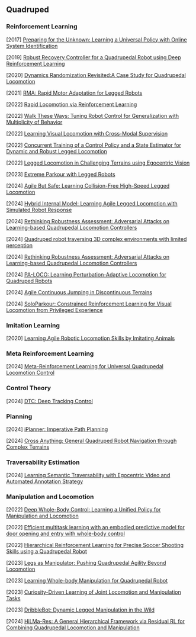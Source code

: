 ## Quadruped 

### Reinforcement Learning

[2017] [Preparing for the Unknown: Learning a Universal Policy with Online System Identification](https://arxiv.org/abs/1702.02453)

[2019] [Robust Recovery Controller for a Quadrupedal Robot using Deep Reinforcement Learning](https://arxiv.org/abs/1901.07517)

[2020] [Dynamics Randomization Revisited:A Case Study for Quadrupedal Locomotion](https://arxiv.org/abs/2011.02404)

[2021] [RMA: Rapid Motor Adaptation for Legged Robots](https://arxiv.org/abs/2107.04034)

[2022] [Rapid Locomotion via Reinforcement Learning](https://arxiv.org/abs/2205.02824)

[2022] [Walk These Ways: Tuning Robot Control for Generalization with Multiplicity of Behavior](https://arxiv.org/abs/2212.03238)

[2022] [Learning Visual Locomotion with Cross-Modal Supervision](https://arxiv.org/abs/2211.03785)

[2022] [Concurrent Training of a Control Policy and a State Estimator for Dynamic and Robust Legged Locomotion](https://arxiv.org/abs/2202.05481)

[2022] [Legged Locomotion in Challenging Terrains using Egocentric Vision](https://arxiv.org/abs/2211.07638)

[2023] [Extreme Parkour with Legged Robots](https://arxiv.org/abs/2309.14341)

[2024] [Agile But Safe: Learning Collision-Free High-Speed Legged Locomotion](https://arxiv.org/abs/2401.17583)

[2024] [Hybrid Internal Model: Learning Agile Legged Locomotion with Simulated Robot Response](https://arxiv.org/abs/2312.11460)

[2024] [Rethinking Robustness Assessment: Adversarial Attacks on Learning-based Quadrupedal Locomotion Controllers](https://arxiv.org/abs/2405.12424)

[2024] [Quadruped robot traversing 3D complex environments with limited perception](https://arxiv.org/abs/2404.18225)

[2024] [Rethinking Robustness Assessment: Adversarial Attacks on Learning-based Quadrupedal Locomotion Controllers](https://arxiv.org/abs/2405.12424)

[2024] [PA-LOCO: Learning Perturbation-Adaptive Locomotion for Quadruped Robots](https://arxiv.org/abs/2407.04224)

[2024] [Agile Continuous Jumping in Discontinuous Terrains](https://arxiv.org/abs/2409.10923)

[2024] [SoloParkour: Constrained Reinforcement Learning for Visual Locomotion from Privileged Experience](https://arxiv.org/abs/2409.13678)



### Imitation Learning

[2020] [Learning Agile Robotic Locomotion Skills by Imitating Animals](https://arxiv.org/abs/2004.00784)



### Meta Reinforcement Learning

[2024] [Meta-Reinforcement Learning for Universal Quadrupedal Locomotion Control](https://arxiv.org/abs/2407.17502)



### Control Theory

[2024] [DTC: Deep Tracking Control](https://www.science.org/doi/abs/10.1126/scirobotics.adh5401)



### Planning

[2024] [iPlanner: Imperative Path Planning](https://arxiv.org/abs/2302.11434)

[2024] [Cross Anything: General Quadruped Robot Navigation through Complex Terrains](https://arxiv.org/abs/2407.16412)



### Traversability Estimation

[2024] [Learning Semantic Traversability with Egocentric Video and Automated Annotation Strategy](https://arxiv.org/abs/2406.02989)



### Manipulation and Locomotion

[2022] [Deep Whole-Body Control: Learning a Unified Policy for Manipulation and Locomotion](https://arxiv.org/abs/2210.10044)

[2022] [Efficient multitask learning with an embodied predictive model for door opening and entry with whole-body control](https://www.science.org/doi/abs/10.1126/scirobotics.aax8177)

[2022] [Hierarchical Reinforcement Learning for Precise Soccer Shooting Skills using a Quadrupedal Robot](https://arxiv.org/abs/2208.01160)

[2023] [Legs as Manipulator: Pushing Quadrupedal Agility Beyond Locomotion](https://arxiv.org/abs/2303.11330)

[2023] [Learning Whole-body Manipulation for Quadrupedal Robot](https://arxiv.org/abs/2308.16820)

[2023] [Curiosity-Driven Learning of Joint Locomotion and Manipulation Tasks](https://openreview.net/pdf?id=QG_ERxtDAP-)

[2023] [DribbleBot: Dynamic Legged Manipulation in the Wild](https://arxiv.org/abs/2304.01159)

[2024] [HiLMa-Res: A General Hierarchical Framework via Residual RL for Combining Quadrupedal Locomotion and Manipulation](https://arxiv.org/abs/2407.06584)
